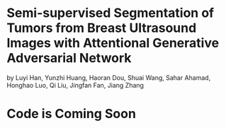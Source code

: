 # Semi-supervised Segmentation of Tumors from Breast Ultrasound Images with Attentional Generative Adversarial Network
by Luyi Han, Yunzhi Huang, Haoran Dou, Shuai Wang, Sahar Ahamad, Honghao Luo, Qi Liu, Jingfan Fan, Jiang Zhang

# Code is Coming Soon
